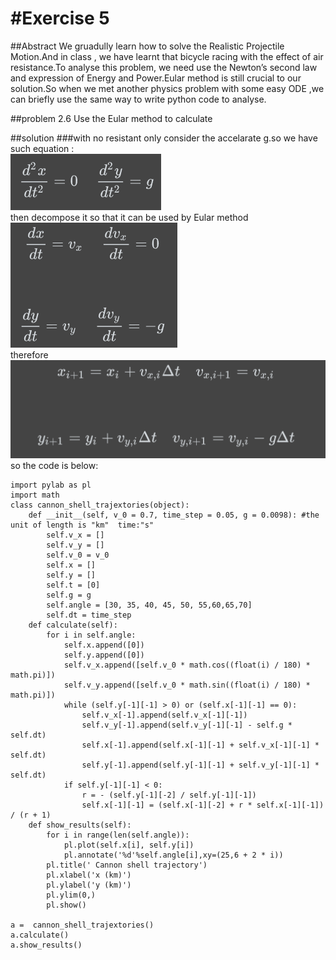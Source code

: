 #Exercise 5
==
##Abstract
 We gruadully learn how to solve the Realistic Projectile Motion.And in class , we have learnt that bicycle racing with the effect of air resistance.To analyse this problem, we need use the Newton’s second law and expression of Energy and Power.Eular method is still crucial to our solution.So when we met another physics problem with some easy ODE ,we can briefly use the same way to write python code to analyse.

##problem 2.6
Use the Eular method to calculate


##solution
###with no resistant
only consider the accelarate g.so we have such equation :<br>
![](https://github.com/jigga301/compuational_physics_N2014301020070/blob/master/EX5/QQ%E6%88%AA%E5%9B%BE20161017003220.png)<br>
then decompose it so that it can be used by Eular method<br>
![](https://github.com/jigga301/compuational_physics_N2014301020070/blob/master/EX5/QQ%E6%88%AA%E5%9B%BE20161017003231.png)<br>
therefore<br>
![](https://github.com/jigga301/compuational_physics_N2014301020070/blob/master/EX5/QQ%E6%88%AA%E5%9B%BE20161017003244.png)<br>
so the code is below:
```
import pylab as pl
import math
class cannon_shell_trajextories(object):
    def __init__(self, v_0 = 0.7, time_step = 0.05, g = 0.0098): #the unit of length is "km"  time:"s"
        self.v_x = []
        self.v_y = []
        self.v_0 = v_0
        self.x = []
        self.y = []
        self.t = [0]
        self.g = g
        self.angle = [30, 35, 40, 45, 50, 55,60,65,70]
        self.dt = time_step
    def calculate(self):
        for i in self.angle:
            self.x.append([0])
            self.y.append([0])
            self.v_x.append([self.v_0 * math.cos((float(i) / 180) * math.pi)])
            self.v_y.append([self.v_0 * math.sin((float(i) / 180) * math.pi)])
            while (self.y[-1][-1] > 0) or (self.x[-1][-1] == 0):
                self.v_x[-1].append(self.v_x[-1][-1])
                self.v_y[-1].append(self.v_y[-1][-1] - self.g * self.dt)
                self.x[-1].append(self.x[-1][-1] + self.v_x[-1][-1] * self.dt)
                self.y[-1].append(self.y[-1][-1] + self.v_y[-1][-1] * self.dt)
            if self.y[-1][-1] < 0:
                r = - (self.y[-1][-2] / self.y[-1][-1])
                self.x[-1][-1] = (self.x[-1][-2] + r * self.x[-1][-1]) / (r + 1)  
    def show_results(self):
        for i in range(len(self.angle)):
            pl.plot(self.x[i], self.y[i])
            pl.annotate('%d'%self.angle[i],xy=(25,6 + 2 * i))
        pl.title(' Cannon shell trajectory')
        pl.xlabel('x (km)')
        pl.ylabel('y (km)')
        pl.ylim(0,)
        pl.show()
        
a =  cannon_shell_trajextories()
a.calculate()
a.show_results()
```
